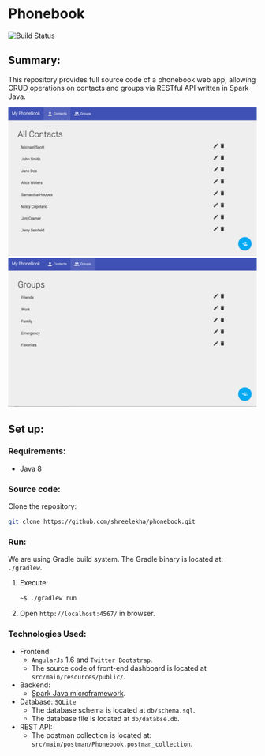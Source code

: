 # Phonebook 

![Build Status](https://travis-ci.org/shreelekha/phonebook.svg)

## Summary:
This repository provides full source code of a phonebook web app, allowing CRUD operations on contacts and groups via RESTful API written in Spark Java.

![](screenshots/All%20Contacts.png)
![](screenshots/Groups.png)

## Set up:
### Requirements:
- Java 8

### Source code:
Clone the repository:
```bash
git clone https://github.com/shreelekha/phonebook.git
```

### Run:
We are using Gradle build system. The Gradle binary is located at: `./gradlew`.
1. Execute:
    ```bash
    ~$ ./gradlew run
    ```
2. Open `http://localhost:4567/` in browser.

### Technologies Used:
- Frontend:
    - `AngularJs` 1.6 and `Twitter Bootstrap`.
    - The source code of front-end dashboard is located at `src/main/resources/public/`.
- Backend:
    - [Spark Java microframework](http://sparkjava.com/).
- Database: `SQLite`
    - The database schema is located at `db/schema.sql`.
    - The database file is located at `db/databse.db`.
- REST API:
    - The postman collection is located at: `src/main/postman/Phonebook.postman_collection`.
